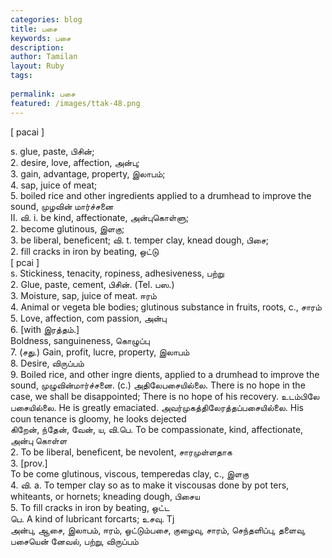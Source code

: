 ```yaml
---
categories: blog
title: பசை
keywords: பசை
description: 
author: Tamilan
layout: Ruby
tags: 
 
permalink: பசை
featured: /images/ttak-48.png
---
```

  
[ pacai ]  
  
s. glue, paste, பிசின்;  
2. desire, love, affection, அன்பு;  
3. gain, advantage, property, இலாபம்;  
4. sap, juice of meat;  
5. boiled rice and other ingredients applied to a drumhead to improve the sound, முழவின் மார்ச்சனை  
II. வி. i. be kind, affectionate, அன்புகொள்ளு;  
2. become glutinous, இளகு;  
3. be liberal, beneficent; வி. t. temper clay, knead dough, பிசை;  
2. fill cracks in iron by beating, ஒட்டு  
[ pcai ]  
s. Stickiness, tenacity, ropiness, adhesiveness, பற்று  
2. Glue, paste, cement, பிசின். (Tel. பஸ.)  
3. Moisture, sap, juice of meat. ஈரம்  
4. Animal or vegeta ble bodies; glutinous substance in fruits, roots, c., சாரம்  
5. Love, affection, com passion, அன்பு  
6. [with இரத்தம்.]  
Boldness, sanguineness, கொழுப்பு  
7. (சது.) Gain, profit, lucre, property, இலாபம்  
8. Desire, விருப்பம்  
9. Boiled rice, and other ingre dients, applied to a drumhead to improve the sound, முழுவின்மார்ச்சனை. (c.) அதிலேபசையில்லை. There is no hope in the case, we shall be disappointed; There is no hope of his recovery. உடம்பிலே பசையில்லை. He is greatly emaciated. அவர்முகத்திலேரத்தப்பசையில்லை. His coun tenance is gloomy, he looks dejected  
கிறேன், ந்தேன், வேன், ய, வி.பெ. To be compassionate, kind, affectionate, அன்பு கொள்ள  
2. To be liberal, beneficent, be nevolent, சாரமுள்ளதாக  
3. [prov.]  
To be come glutinous, viscous, temperedas clay, c., இளகு  
4. வி. a. To temper clay so as to make it viscousas done by pot ters, whiteants, or hornets; kneading dough, பிசைய  
5. To fill cracks in iron by beating, ஒட்ட  
பெ. A kind of lubricant forcarts; உசவு. Tj  
அன்பு, ஆசை, இலாபம், ஈரம், ஒட்டும்பசை, குழைவு, சாரம், செந்தளிப்பு, தளைவு, பசையென் னேவல், பற்று, விருப்பம்